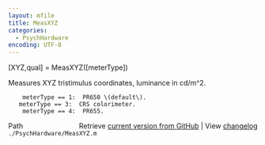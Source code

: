 ```yaml
---
layout: mfile
title: MeasXYZ
categories:
  - PsychHardware
encoding: UTF-8
---
```


 \[XYZ,qual\] = MeasXYZ\(\[meterType\]\)

 Measures XYZ tristimulus coordinates, luminance in
 cd/m^2.

        meterType == 1:  PR650 \(default\).
       meterType == 3:  CRS colorimeter.
        meterType == 4:  PR655.


<div class="code_header" style="text-align:right;">
  <span style="float:left;">Path&nbsp;&nbsp;</span> <span class="counter">Retrieve <a href=
  "https://raw.github.com/Psychtoolbox-3/Psychtoolbox-3/beta/./PsychHardware/MeasXYZ.m">current version from GitHub</a> | View <a href=
  "https://github.com/Psychtoolbox-3/Psychtoolbox-3/commits/beta/./PsychHardware/MeasXYZ.m">changelog</a></span>
</div>
<div class="code">
  <code>./PsychHardware/MeasXYZ.m</code>
</div>

